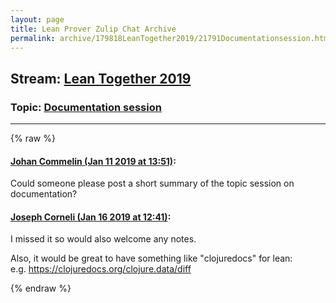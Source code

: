 ```yaml
---
layout: page
title: Lean Prover Zulip Chat Archive 
permalink: archive/179818LeanTogether2019/21791Documentationsession.html
---
```


## Stream: [Lean Together 2019](index.html)
### Topic: [Documentation session](21791Documentationsession.html)

---


{% raw %}
#### [ Johan Commelin (Jan 11 2019 at 13:51)](https://leanprover.zulipchat.com/#narrow/stream/179818-Lean%20Together%202019/topic/Documentation%20session/near/154914851):
<p>Could someone please post a short summary of the topic session on documentation?</p>

#### [ Joseph Corneli (Jan 16 2019 at 12:41)](https://leanprover.zulipchat.com/#narrow/stream/179818-Lean%20Together%202019/topic/Documentation%20session/near/155247062):
<p>I missed it so would also welcome any notes.</p>
<p>Also, it would be great to have something like "clojuredocs" for lean:<br>
e.g. <a href="https://clojuredocs.org/clojure.data/diff" target="_blank" title="https://clojuredocs.org/clojure.data/diff">https://clojuredocs.org/clojure.data/diff</a></p>


{% endraw %}
